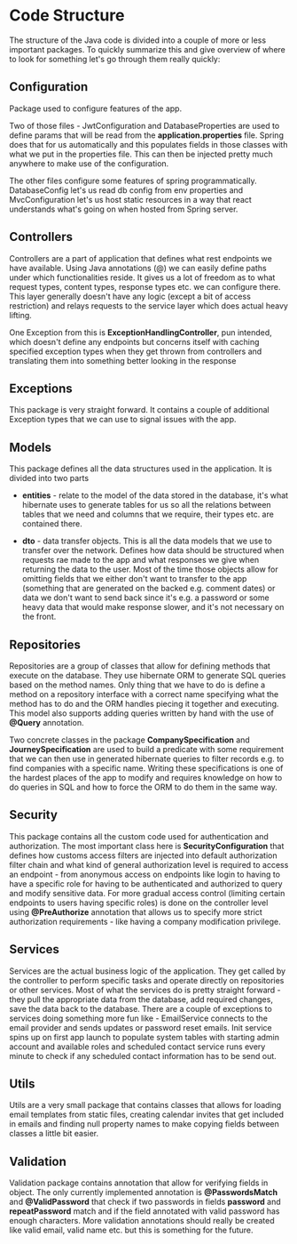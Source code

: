 # Code Structure
The structure of the Java code is divided into a couple of more
or less important packages. To quickly summarize this and give 
overview of where to look for something let's go through them really quickly:

## Configuration 
Package used to configure features of the app. 

Two of those files - JwtConfiguration and DatabaseProperties are used to 
define params that will be read from the **application.properties** file. 
Spring does that for us automatically and this populates fields in those classes
with what we put in the properties file. This can then be injected pretty much 
anywhere to make use of the configuration.

The other files configure some features 
of spring programmatically. DatabaseConfig let's us read db config from env properties 
and MvcConfiguration let's us host static resources in a way that react understands 
what's going on when hosted from Spring server.

## Controllers
Controllers are a part of application that defines what rest endpoints 
we have available. Using Java annotations (@) we can easily define paths under which 
functionalities reside. It gives us a lot of freedom as to what request types, content 
types, response types etc. we can configure there. This layer generally doesn't have any logic
(except a bit of access restriction) and relays requests to the service layer which does actual
heavy lifting.

One Exception from this is **ExceptionHandlingController**, pun intended, which doesn't define any
endpoints but concerns itself with caching specified exception types when they get thrown from controllers
and translating them into something better looking in the response

## Exceptions
This package is very straight forward. It contains a couple of additional Exception types that 
we can use to signal issues with the app.

## Models
This package defines all the data structures used in the application. It is divided into two parts

* **entities** - relate to the model of the data stored in the database, it's what hibernate uses 
to generate tables for us so all the relations between tables that we need and columns that we require, their
types etc. are contained there.

* **dto** - data transfer objects. This is all the data models that we use to transfer over the network.
Defines how data should be structured when requests rae made to the app and what responses we give when
returning the data to the user. Most of the time those objects allow for omitting fields that we either 
don't want to transfer to the app (something that are generated on the backed e.g. comment dates) or data
we don't want to send back since it's e.g. a password or 
some heavy data that would make response slower, and it's not necessary on the front.

## Repositories 
Repositories are a group of classes that allow for defining methods that execute on the database.
They use hibernate ORM to generate SQL queries based on the method names. Only thing that we have to do 
is define a method on a repository interface with a correct name specifying what the method has to do 
and the ORM handles piecing it together and executing. This model also supports adding queries written by 
hand with the use of **@Query** annotation.

Two concrete classes in the package **CompanySpecification** and **JourneySpecification** are used to build 
a predicate with some requirement that we can then use in generated hibernate queries to filter records 
e.g. to find companies with a specific name. Writing these specifications is one of the hardest places of the 
app to modify and requires knowledge on how to do queries in SQL and how to force the ORM to do them in the same
way.

## Security
This package contains all the custom code used for authentication and authorization. The most important class here
is **SecurityConfiguration** that defines how customs access filters are injected into default authorization filter 
chain and what kind of general authorization level is required to access an endpoint - from anonymous access 
on endpoints like login to having to have a specific role for having to be authenticated and authorized to query 
and modify sensitive data. For more gradual access control (limiting certain endpoints to users having specific roles) 
is done on the controller level using **@PreAuthorize** annotation that allows us to specify more strict authorization
requirements - like having a company modification privilege.

## Services
Services are the actual business logic of the application. They get called by the controller to perform specific tasks
and operate directly on repositories or other services. Most of what the services do is pretty straight forward - they
pull the appropriate data from the database, add required changes, save the data back to the database. There are 
a couple of exceptions to services doing something more fun like - EmailService connects to the email provider and 
sends updates or password reset emails. Init service spins up on first app launch to populate system tables with 
starting admin account and available roles and scheduled contact service runs every minute to check if any scheduled 
contact information has to be send out.

## Utils
Utils are a very small package that contains classes that allows for loading email templates from static files, creating
calendar invites that get included in emails and finding null property names to make copying fields between classes 
a little bit easier.

## Validation
Validation package contains annotation that allow for verifying fields in object. The only currently implemented 
annotation is **@PasswordsMatch** and **@ValidPassword** that check if two passwords in fields **password** and 
**repeatPassword** match and if the field annotated with valid password has enough characters. More validation 
annotations should really be created like valid email, valid name etc. but this is something for the future.